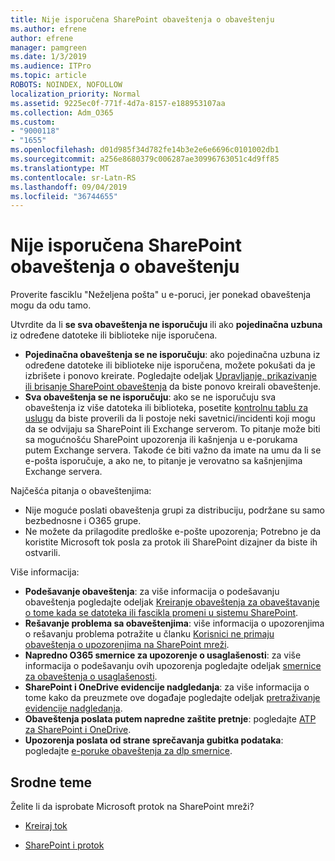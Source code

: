 ```yaml
---
title: Nije isporučena SharePoint obaveštenja o obaveštenju
ms.author: efrene
author: efrene
manager: pamgreen
ms.date: 1/3/2019
ms.audience: ITPro
ms.topic: article
ROBOTS: NOINDEX, NOFOLLOW
localization_priority: Normal
ms.assetid: 9225ec0f-771f-4d7a-8157-e188953107aa
ms.collection: Adm_O365
ms.custom:
- "9000118"
- "1655"
ms.openlocfilehash: d01d985f34d782fe14b3e2e6e6696c0101002db1
ms.sourcegitcommit: a256e8680379c006287ae30996763051c4d9ff85
ms.translationtype: MT
ms.contentlocale: sr-Latn-RS
ms.lasthandoff: 09/04/2019
ms.locfileid: "36744655"
---
```

# <a name="sharepoint-alert-notifications-not-delivered"></a>Nije isporučena SharePoint obaveštenja o obaveštenju

Proverite fasciklu "Neželjena pošta" u e-poruci, jer ponekad obaveštenja mogu da odu tamo.

Utvrdite da li **se sva obaveštenja ne isporučuju** ili ako **pojedinačna uzbuna** iz određene datoteke ili biblioteke nije isporučena.

- **Pojedinačna obaveštenja se ne isporučuju**: ako pojedinačna uzbuna iz određene datoteke ili biblioteke nije isporučena, možete pokušati da je izbrišete i ponovo kreirate. Pogledajte odeljak [Upravljanje, prikazivanje ili brisanje SharePoint obaveštenja](https://support.office.com/article/manage-view-or-delete-sharepoint-alerts-99dfb19c-9a90-4a8c-aba1-aa8c8afb0de2?ui=en-US&rs=&ad=US#ID0EAADAAA=Online) da biste ponovo kreirali obaveštenje.
- **Sva obaveštenja se ne isporučuju**: ako se ne isporučuju sva obaveštenja iz više datoteka ili biblioteka, posetite [kontrolnu tablu za uslugu](https://admin.microsoft.com/AdminPortal/Home#/servicehealth) da biste proverili da li postoje neki savetnici/incidenti koji mogu da se odvijaju sa SharePoint ili Exchange serverom. To pitanje može biti sa mogućnošću SharePoint upozorenja ili kašnjenja u e-porukama putem Exchange servera. Takođe će biti važno da imate na umu da li se e-pošta isporučuje, a ako ne, to pitanje je verovatno sa kašnjenjima Exchange servera.

Najčešća pitanja o obaveštenjima:

- Nije moguće poslati obaveštenja grupi za distribuciju, podržane su samo bezbednosne i O365 grupe.
- Ne možete da prilagodite predloške e-pošte upozorenja; Potrebno je da koristite Microsoft tok posla za protok ili SharePoint dizajner da biste ih ostvarili.

Više informacija:

- **Podešavanje obaveštenja**: za više informacija o podešavanju obaveštenja pogledajte odeljak [Kreiranje obaveštenja za obaveštavanje o tome kada se datoteka ili fascikla promeni u sistemu SharePoint](https://support.office.com/article/create-an-alert-to-get-notified-when-a-file-or-folder-changes-in-sharepoint-e5a79e7b-a146-46da-a9ef-d65409ba8918).
- **Rešavanje problema sa obaveštenjima**: više informacija o upozorenjima o rešavanju problema potražite u članku [Korisnici ne primaju obaveštenja o upozorenjima na SharePoint mreži](https://docs.microsoft.com/sharepoint/support/sites/no-alert-notifications).
- **Napredno O365 smernice za upozorenje o usaglašenosti**: za više informacija o podešavanju ovih upozorenja pogledajte odeljak [smernice za obaveštenja o usaglašenosti](https://docs.microsoft.com/office365/securitycompliance/alert-policies).
- **SharePoint i OneDrive evidencije nadgledanja**: za više informacija o tome kako da preuzmete ove događaje pogledajte odeljak [pretraživanje evidencije nadgledanja](https://docs.microsoft.com/office365/securitycompliance/search-the-audit-log-in-security-and-compliance#search-the-audit-log).
- **Obaveštenja poslata putem napredne zaštite pretnje**: pogledajte [ATP za SharePoint i OneDrive](https://docs.microsoft.com/office365/securitycompliance/atp-for-spo-odb-and-teams).
- **Upozorenja poslata od strane sprečavanja gubitka podataka**: pogledajte [e-poruke obaveštenja za dlp smernice](https://docs.microsoft.com/office365/securitycompliance/use-notifications-and-policy-tips).

## <a name="related-topics"></a>Srodne teme

Želite li da isprobate Microsoft protok na SharePoint mreži?

- [Kreiraj tok](https://support.office.com/article/a9c3e03b-0654-46af-a254-20252e580d01)

- [SharePoint i protok](https://flow.microsoft.com//blog/sharepoint-and-flow/)
